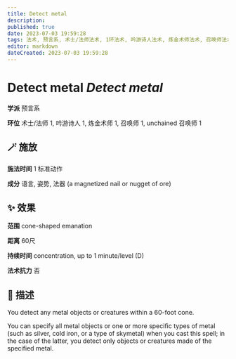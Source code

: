 ```yaml
---
title: Detect metal
description: 
published: true
date: 2023-07-03 19:59:28
tags: 法术, 预言系, 术士/法师法术, 1环法术, 吟游诗人法术, 炼金术师法术, 召唤师法术, unchained 召唤师法术
editor: markdown
dateCreated: 2023-07-03 19:59:28
---
```


# **Detect metal** *Detect metal*

**学派** 预言系 

**环位** 术士/法师 1, 吟游诗人 1, 炼金术师 1, 召唤师 1, unchained 召唤师 1

## 🪄 施放

**施法时间** 1 标准动作

**成分** 语言, 姿势, 法器 (a magnetized nail or nugget of ore)

## ✨ 效果  

**范围** cone-shaped emanation

**距离** 60尺  

**持续时间** concentration, up to 1 minute/level (D) 

**法术抗力** 否

## 📖 描述

You detect any metal objects or creatures within a 60-foot cone.

You can specify all metal objects or one or more specific types of metal (such as silver, cold iron, or a type of skymetal) when you cast this spell; in the case of the latter, you detect only objects or creatures made of the specified metal.
    